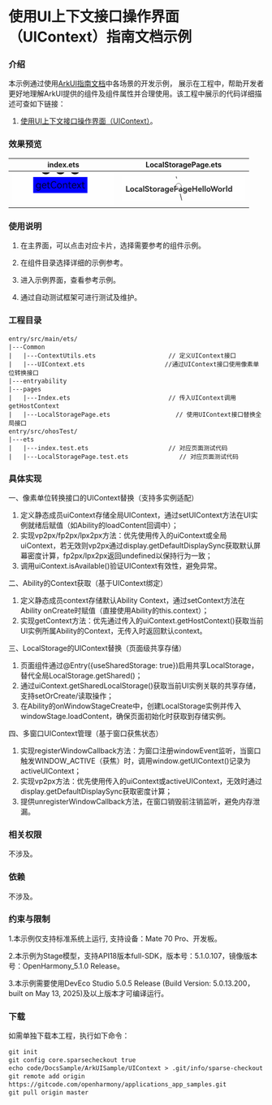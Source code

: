# 使用UI上下文接口操作界面（UIContext）指南文档示例

### 介绍

本示例通过使用[ArkUI指南文档](https://gitcode.com/openharmony/docs/blob/master/zh-cn/application-dev/ui)中各场景的开发示例，
展示在工程中，帮助开发者更好地理解ArkUI提供的组件及组件属性并合理使用。该工程中展示的代码详细描述可查如下链接：

1. [使用UI上下文接口操作界面（UIContext）](https://gitcode.com/openharmony/docs/blob/master/zh-cn/application-dev/ui/arkts-global-interface.md)。

### 效果预览

| index.ets                 |      LocalStoragePage.ets                 |
|---------------------------|---------------------------|
| ![](pictures/image01.png) | ![](pictures/image02.png) |

### 使用说明

1. 在主界面，可以点击对应卡片，选择需要参考的组件示例。

2. 在组件目录选择详细的示例参考。

3. 进入示例界面，查看参考示例。

4. 通过自动测试框架可进行测试及维护。

### 工程目录
```
entry/src/main/ets/
|---Common
|   |---ContextUtils.ets                    // 定义UIContext接口
|   |---UIContext.ets                      //通过UIContext接口使用像素单位转换接口
|---entryability
|---pages
|   |---Index.ets                           // 传入UIContext调用getHostContext     
|   |---LocalStoragePage.ets                  // 使用UIContext接口替换全局接口     
entry/src/ohosTest/
|---ets
|   |---index.test.ets                      // 对应页面测试代码
|   |---LocalStoragePage.test.ets              // 对应页面测试代码
```

### 具体实现

一、像素单位转换接口的UIContext替换（支持多实例适配）
1. 定义静态成员uiContext存储全局UIContext，通过setUIContext方法在UI实例就绪后赋值（如Ability的loadContent回调中）；
2. 实现vp2px/fp2px/lpx2px方法：优先使用传入的uiContext或全局uiContext，若无效则vp2px通过display.getDefaultDisplaySync获取默认屏幕密度计算，fp2px/lpx2px返回undefined以保持行为一致；
3. 调用uiContext.isAvailable()验证UIContext有效性，避免异常。

二、Ability的Context获取（基于UIContext绑定）
1. 定义静态成员context存储默认Ability Context，通过setContext方法在Ability onCreate时赋值（直接使用Ability的this.context）；
2. 实现getContext方法：优先通过传入的uiContext.getHostContext()获取当前UI实例所属Ability的Context，无传入时返回默认context。

三、LocalStorage的UIContext替换（页面级共享存储）
1. 页面组件通过@Entry({useSharedStorage: true})启用共享LocalStorage，替代全局LocalStorage.getShared()；
2. 通过uiContext.getSharedLocalStorage()获取当前UI实例关联的共享存储，支持setOrCreate/读取操作；
3. 在Ability的onWindowStageCreate中，创建LocalStorage实例并传入windowStage.loadContent，确保页面初始化时获取到存储实例。

四、多窗口UIContext管理（基于窗口获焦状态）
1. 实现registerWindowCallback方法：为窗口注册windowEvent监听，当窗口触发WINDOW_ACTIVE（获焦）时，调用window.getUIContext()记录为activeUIContext；
2. 实现vp2px方法：优先使用传入的uiContext或activeUIContext，无效时通过display.getDefaultDisplaySync获取密度计算；
3. 提供unregisterWindowCallback方法，在窗口销毁前注销监听，避免内存泄漏。

### 相关权限

不涉及。

### 依赖

不涉及。

### 约束与限制

1.本示例仅支持标准系统上运行, 支持设备：Mate 70 Pro、开发板。

2.本示例为Stage模型，支持API18版本full-SDK，版本号：5.1.0.107，镜像版本号：OpenHarmony_5.1.0 Release。

3.本示例需要使用DevEco Studio 5.0.5 Release (Build Version: 5.0.13.200， built on May 13, 2025)及以上版本才可编译运行。

### 下载

如需单独下载本工程，执行如下命令：

````
git init
git config core.sparsecheckout true
echo code/DocsSample/ArkUISample/UIContext > .git/info/sparse-checkout
git remote add origin https://gitcode.com/openharmony/applications_app_samples.git
git pull origin master
````